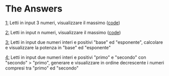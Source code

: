 # The Answers

[1:](https://github.com/stefanogrillo/Data-Analyst---Epicode/blob/0ac464f058e16cb5b0ed7cbcbd9a81d5ade28871/Week%202/2.1%20Algoritmi/Esercizio%201.jpg) Letti in input 3 numeri, visualizzare il massimo ([code](https://github.com/stefanogrillo/Data-Analyst---Epicode/blob/94632c8ac2fd3d581d1a93d1af168deaf4074443/Week%202/2.1%20Algoritmi/Esercizio%201.py))

[2:](https://github.com/stefanogrillo/Data-Analyst---Epicode/blob/0ac464f058e16cb5b0ed7cbcbd9a81d5ade28871/Week%202/2.1%20Algoritmi/Esercizio%202.jpg) Letti in input n numeri, visualizzare il massimo ([code](https://github.com/stefanogrillo/Data-Analyst---Epicode/blob/2905d891b99baa46e0c26382f8061060d8f44713/Week%202/2.1%20Algoritmi/es2.py))

[3:](https://github.com/stefanogrillo/Data-Analyst---Epicode/blob/0ac464f058e16cb5b0ed7cbcbd9a81d5ade28871/Week%202/2.1%20Algoritmi/Esercizio%203.jpg) Letti in input due numeri interi e positivi "base" ed "esponente", calcolare e visualizzare la potenza in "base" ed "esponente"

[4:](https://github.com/stefanogrillo/Data-Analyst---Epicode/blob/0ac464f058e16cb5b0ed7cbcbd9a81d5ade28871/Week%202/2.1%20Algoritmi/Esercizio%204.jpg) Letti in input due numeri interi e positivi "primo" e "secondo" con "secondo" > "primo", generare e visualizzare in ordine decrescente i numeri compresi tra "primo" ed "secondo"
